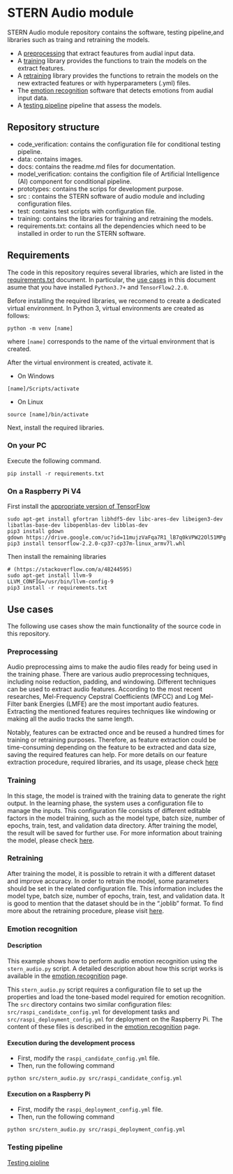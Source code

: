 # STERN Audio module

STERN Audio module repository contains the software, testing pipeline,and libraries such as traing and retraining the models. 

- A [preprocessing](#preprossing ) that extract feautures from audial input data. 
- A [training](#training) library provides the functions to train the models on the extract features. 
- A [retraining](#retraining) library provides the functions to retrain the models on the new extracted features or with hyperparameters (.yml) files. 
- The [emotion recognition](#emotion-recognition) software that detects emotions from audial input data. 
- A [testing pipeline](#testing-pipeline) pipeline that assess the models. 

## Repository structure

- code_verification: contains the configuration file for conditional testing pipeline.
- data: contains images.
- docs: contains the readme.md files for documentation.
- model_verification: contains the configition file of Artificial Intelligence (AI) component for conditional pipeline.
- prototypes: contains the scrips for development purpose.
- src : contains the STERN software of audio module and including configuration files. 
- test: contains test scripts with configuration file.
- training: contains the libraries for training and retraining the models.
- requirements.txt: contains all the dependencies which need to be installed in order to run the STERN software.

## Requirements

The code in this repository requires several libraries, which are listed in the [requirements.txt](requirements.txt) document. In particular, the [use cases](#use-cases) in this document asume that you have installed `Python3.7+` and `TensorFlow2.2.0`.

Before installing the required libraries, we recomend to create a dedicated virtual environment. In Python 3, virtual environments are created as follows: 
```
python -m venv [name] 
```

where `[name]` corresponds to the name of the virtual environment that is created.

After the virtual environment is created, activate it.
* On Windows

```
[name]/Scripts/activate
```

* On Linux

```
source [name]/bin/activate
```

Next, install the required libraries.
### On your PC
Execute the following command.
```
pip install -r requirements.txt
```

### On a Raspberry Pi V4
First install the [appropriate version of TensorFlow](https://qengineering.eu/install-tensorflow-2.2.0-on-raspberry-pi-4.html)

```
sudo apt-get install gfortran libhdf5-dev libc-ares-dev libeigen3-dev libatlas-base-dev libopenblas-dev libblas-dev 
pip3 install gdown
gdown https://drive.google.com/uc?id=11mujzVaFqa7R1_lB7q0kVPW22Ol51MPg
pip3 install tensorflow-2.2.0-cp37-cp37m-linux_armv7l.whl 
```
Then install the remaining libraries

```
# (https://stackoverflow.com/a/48244595)
sudo apt-get install llvm-9
LLVM_CONFIG=/usr/bin/llvm-config-9
pip3 install -r requirements.txt
```

## Use cases

The following use cases show the main functionality of the source code in this repository.

### Preprocessing
Audio preprocessing aims to make the audio files ready for being used in the training phase. There are various audio preprocessing techniques, including noise reduction, padding, and windowing. Different techniques can be used to extract audio features. According to the most recent researches, Mel-Frequency Cepstral Coefficients (MFCC) and Log Mel-Filter bank Energies (LMFE) are the most important audio features. Extracting the mentioned features requires techniques like windowing or making all the audio tracks the same length.

Notably, features can be extracted once and be reused a hundred times for training or retraining purposes. Therefore, as feature extraction could be time-consuming depending on the feature to be extracted and data size, saving the required features can help. For more details on our feature extraction procedure, required libraries, and its usage, please check [here](./docs/FeatureExtraction.md)

### Training 

In this stage, the model is trained with the training data to generate the right output. In the learning phase, the system uses a configuration file to manage the inputs. This configuration file consists of different editable factors in the model training, such as the model type, batch size, number of epochs, train, test, and validation data directory. After training the model, the result will be saved for further use. For more information about training the model, please check [here](./docs/Training.md).

### Retraining
After training the model, it is possible to retrain it with a different dataset and improve accuracy. In order to retrain the model, some parameters should be set in the related configuration file. This information includes the model type, batch size, number of epochs, train, test, and validation data. It is good to mention that the dataset should be in the “.joblib” format. To find more about the retraining procedure, please visit [here](./docs/Retraining.md).
### Emotion recognition

#### Description
This example shows how to perform audio emotion recognition using the ```stern_audio.py``` script. A detailed description about how this script works is available in the [emotion recognition](./docs/emotion_recognition.md) page.

This ```stern_audio.py``` script requires a configuration file to set up the properties and load the tone-based model required for emotion recognition. The ```src``` directory contains two similar configuration files: ```src/raspi_candidate_config.yml``` for development tasks and ```src/raspi_deployment_config.yml``` for deployment on the Raspberry Pi. The content of these files is described in the [emotion recognition](./docs/emotion_recognition.md) page.

#### Execution during the development process
* First,  modify the `raspi_candidate_config.yml` file.
* Then, run the following command

```
python src/stern_audio.py src/raspi_candidate_config.yml
```

#### Execution on a Raspberry Pi
* First,  modify the `raspi_deployment_config.yml` file.
* Then, run the following command

```
python src/stern_audio.py src/raspi_deployment_config.yml
```

### Testing pipeline
[Testing pipline](./docs/Testing.md)
